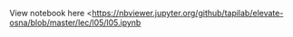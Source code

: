 View notebook here <https://nbviewer.jupyter.org/github/tapilab/elevate-osna/blob/master/lec/l05/l05.ipynb

